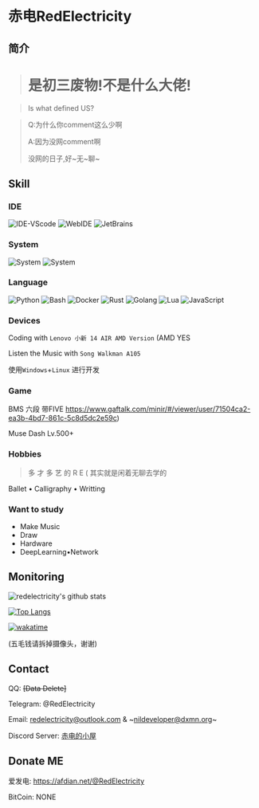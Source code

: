 # 赤电RedElectricity

## 简介

> # 是初三废物!不是什么大佬!

> Is what defined US?

> Q:为什么你comment这么少啊
> 
> A:因为没网comment啊
> 
> 没网的日子,好~无~聊~

## Skill

### IDE

![IDE-VScode](https://img.shields.io/badge/IDE-VScode-blue)  ![WebIDE](https://img.shields.io/badge/WebIDE-repl.it-lightgrey) ![JetBrains](https://img.shields.io/badge/JetBrains-IDE-blue)

### System

![System](https://img.shields.io/badge/System-Linux-yellow) ![System](https://img.shields.io/badge/System-Windows-blue)

### Language

![Python](https://img.shields.io/badge/python-v3.9.5-blue)  ![Bash](https://img.shields.io/badge/Bash-%3F%3F%3F-lightgrey)  ![Docker](https://img.shields.io/badge/Docker-CE-blue)  ![Rust](https://img.shields.io/badge/Rust-nightly-red)  ![Golang](https://img.shields.io/badge/Go-1.16-blud) ![Lua](https://img.shields.io/badge/Lua-JIT-blue) ![JavaScript](https://img.shields.io/badge/JavaScript-3-yellow)

### Devices

Coding with `Lenovo 小新 14 AIR AMD Version` (AMD YES

Listen the Music with `Song Walkman A105`

使用`Windows`+`Linux` 进行开发

### Game

BMS 六段 带FIVE https://www.gaftalk.com/minir/#/viewer/user/71504ca2-ea3b-4bd7-861c-5c8d5dc2e59c)

Muse Dash Lv.500+

### Hobbies

> 多 才 多 艺 的 R E ( 其实就是闲着无聊去学的

Ballet • Calligraphy • Writting 

### Want to study
 - Make Music
 - Draw
 - Hardware
 - DeepLearning•Network

## Monitoring

![redelectricity's github stats](https://github-readme-stats.vercel.app/api?username=redelectricity&show_icons=true)

[![Top Langs](https://github-readme-stats.vercel.app/api/top-langs/?username=redelectricity&langs_count=8)](https://github.com/anuraghazra/github-readme-stats)

[![wakatime](https://wakatime.com/badge/user/7bbb165f-a32b-491f-90fd-02da3e8c020a.svg)](https://wakatime.com/@7bbb165f-a32b-491f-90fd-02da3e8c020a)

(五毛钱请拆掉摄像头，谢谢)

## Contact
QQ: ~~[Data Delete]~~

Telegram: @RedElectricity

Email: redelectricity@outlook.com & ~nildeveloper@dxmn.org~

Discord Server: [赤电的小屋](https://discord.gg/CkvmKSwzAf)

## Donate ME

爱发电: https://afdian.net/@RedElectricity

BitCoin: NONE
